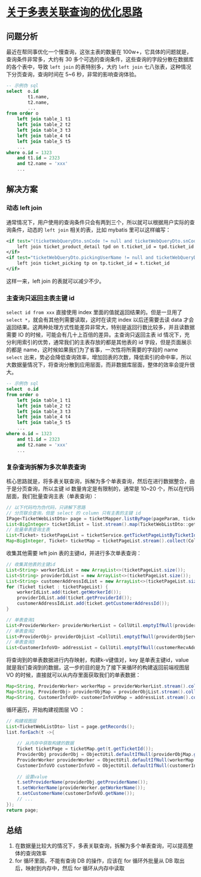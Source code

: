 # [关于多表关联查询的优化思路](https://github.com/superleeyom/blog/issues/26)

## 问题分析

最近在帮同事优化一个慢查询，这张主表的数量在 100w+，它具体的问题就是，查询条件非常多，大约有 30 多个可选的查询条件，这些查询的字段分散在数据库的各个表中，导致 `left join` 的表特别多，大约 `left join` 七八张表，这种情况下分页查询，查询时间在 5~6 秒，非常的影响查询体验。

```sql
-- 示例伪 sql
select  o.id
        t1.name,
        t2.name,
        ...       
from order o
    left join table_1 t1
    left join table_2 t2
    left join table_3 t3
    left join table_4 t4
    left join table_5 t5
    ...
where o.id = 1323 
    and t1.id = 2323
    and t2.name = 'xxx'
    ...
```

## 解决方案

### 动态 left join

通常情况下，用户使用的查询条件只会有两到三个，所以就可以根据用户实际的查询条件，动态的 `left join` 相关的表，比如 mybatis 里可以这样编写：

```xml
<if test="(ticketWebQueryDto.snCode != null and ticketWebQueryDto.snCode != '')">
    left join ticket_product_detail tpd on t.ticket_id = tpd.ticket_id
</if>
<if test="ticketWebQueryDto.pickingUserName != null and ticketWebQueryDto.pickingUserName != ''">
    left join ticket_picking tp on tp.ticket_id = t.ticket_id
</if>
```
这样一来，left join 的表就可以减少不少。

### 主查询只返回主表主键 id

`select id from xxx` 直接使用 index 里面的值就返回结果的。但是一旦用了 `select *`，就会有其他列需要读取，这时在读完 index 以后还需要去读 data 才会返回结果。这两种处理方式性能差异非常大，特别是返回行数比较多，并且读数据需要 IO 的时候，可能会有几十上百倍的差异。主查询只返回主表 id 情况下，充分利用索引的优势，通常我们的主表存放的都是其他表的 id 字段，但是页面展示的都是 name，这时候如果我们为了省事，一次性将所需要的字段的 name `select` 出来，势必会降低查询效率，增加回表的次数，降低索引的命中率，所以大数据量情况下，将查询分散到应用层面，而非数据库层面，整体的效率会提升很大。

```sql
-- 示例伪 sql
select  o.id     
from order o
    left join table_1 t1
    left join table_2 t2
    left join table_3 t3
    left join table_4 t4
    left join table_5 t5
    ...
where o.id = 1323 
    and t1.id = 2323
    and t2.name = 'xxx'
    ...
```

### 复杂查询拆解为多次单表查询

核心思路就是，将多表关联查询，拆解为多个单表查询，然后在进行数据整合，由于是分页查询，所以主键 id 数量肯定是有限制的，通常是 10~20 个，所以在代码层面，我们批量查询主表（单表查询）：

```java
// 以下代码均为伪代码，只讲解下思路
// 分页联合查询，但是 select 的 column 只有主表的主键 id
IPage<TicketWebListDto> page = ticketMapper.listByPage(pageParam, ticketWebQueryDto);
List<BigInteger> ticketIdList = list.stream().map(TicketWebListDto::getTicketId).collect(Collectors.toList());
// 批量单表查询主表 
List<Ticket> ticketPageList = ticketService.getTicketPageListByTicketIds(ticketIdList);
Map<BigInteger, Ticket> ticketMap = ticketPageList.stream().collect(Collectors.toMap(Ticket::getTicketId, ticket -> ticket));
```

收集其他需要 left join 表的主键id，并进行多次单表查询：
```java
// 收集其他表的主键id
List<String> workerIdList = new ArrayList<>(ticketPageList.size());
List<String> providerIdList = new ArrayList<>(ticketPageList.size());
List<String> customerAddressIdList = new ArrayList<>(ticketPageList.size());
for (Ticket ticket : ticketPageList) {
    workerIdList.add(ticket.getWorkerId());
    providerIdList.add(ticket.getProviderId());
    customerAddressIdList.add(ticket.getCustomerAddressId());
}

// 单表查询1
List<ProviderWorker> providerWorkerList = CollUtil.emptyIfNull(providerWorkerService.getWorkerInfoByWorkerIds(workerIdList));
// 单表查询2
List<ProviderObj> providerObjList =CollUtil.emptyIfNull(providerObjService.getProviderInfoByProviderIds(providerIdList));
// 单表查询3
List<CustomerInfoVO> addressList = CollUtil.emptyIfNull(customerRecvAddressService.getCustomerInfoByAddressIds(customerAddressIdList));
```

将查询到的单表数据进行内存映射，构建k-v键值对，key 是单表主键id，value 就是我们查询到的数据，这一步的目的是为了接下来循环的构建返回前端视图层 VO 的时候，直接就可以从内存里面获取我们的单表数据：

```java
Map<String, ProviderWorker> workerMap = providerWorkerList.stream().collect(Collectors.toMap(ProviderWorker::getWorkerId, providerWorker -> providerWorker));
Map<String, ProviderObj> providerObjMap = providerObjList.stream().collect(Collectors.toMap(ProviderObj::getProviderId, providerObj -> providerObj));
Map<String, CustomerInfoVO> customerInfoVOMap = addressList.stream().collect(Collectors.toMap(CustomerInfoVO::getAddressId, customerInfoVO -> customerInfoVO));
```
循环遍历，开始构建视图层 VO ：

```java
// 构建视图层
List<TicketWebListDto> list = page.getRecords();
list.forEach(t ->{
		
    // 从内存中获取构建的数据
    Ticket ticketPage = ticketMap.get(t.getTicketId());
    ProviderObj providerObj = ObjectUtil.defaultIfNull(providerObjMap.get(ticketPage.getProviderId()), new ProviderObj());
    ProviderWorker providerWorker = ObjectUtil.defaultIfNull(workerMap.get(ticketPage.getWorkerId()), new ProviderWorker());
    CustomerInfoVO customerInfoVO = ObjectUtil.defaultIfNull(customerInfoVOMap.get(ticketPage.getCustomerAddressId()), new CustomerInfoVO());
    
    // 设置value
    t.setProviderName(providerObj.getProviderName());
    t.setWorkerName(providerWorker.getWorkerName());
    t.setCustomerName(customerInfoVO.getName());
    // ...
});
return page;
```

## 总结

1. 在数据量比较大的情况下，多表关联查询，拆解为多个单表查询，可以提高整体的查询效率
2. for 循环里面，不能有查询 DB 的操作，应该在 for 循环外批量从 DB 取出后，映射到内存中，然后 for 循环从内存中读取